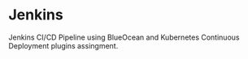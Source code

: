 # Jenkins
Jenkins CI/CD Pipeline using BlueOcean and Kubernetes Continuous Deployment plugins assingment.
